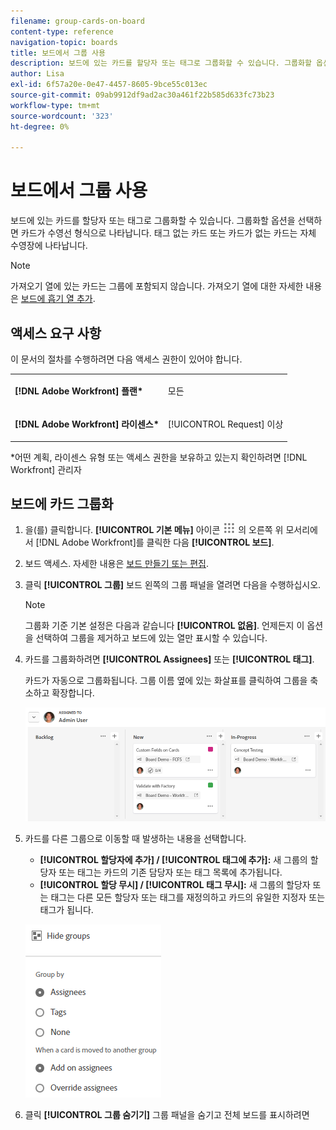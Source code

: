 ```yaml
---
filename: group-cards-on-board
content-type: reference
navigation-topic: boards
title: 보드에서 그룹 사용
description: 보드에 있는 카드를 할당자 또는 태그로 그룹화할 수 있습니다. 그룹화할 옵션을 선택하면 카드가 수영선 형식으로 나타납니다.
author: Lisa
exl-id: 6f57a20e-0e47-4457-8605-9bce55c013ec
source-git-commit: 09ab9912df9ad2ac30a461f22b585d633fc73b23
workflow-type: tm+mt
source-wordcount: '323'
ht-degree: 0%

---
```


# 보드에서 그룹 사용

보드에 있는 카드를 할당자 또는 태그로 그룹화할 수 있습니다. 그룹화할 옵션을 선택하면 카드가 수영선 형식으로 나타납니다. 태그 없는 카드 또는 카드가 없는 카드는 자체 수영장에 나타납니다.

>[!NOTE]
>
>가져오기 열에 있는 카드는 그룹에 포함되지 않습니다. 가져오기 열에 대한 자세한 내용은 [보드에 흡기 열 추가](/help/quicksilver/agile/use-boards-agile-planning-tools/add-intake-column-to-board.md).

## 액세스 요구 사항

이 문서의 절차를 수행하려면 다음 액세스 권한이 있어야 합니다.

<table style="table-layout:auto"> 
 <col> 
 </col> 
 <col> 
 </col> 
 <tbody> 
  <tr> 
   <td role="rowheader"><strong>[!DNL Adobe Workfront] 플랜*</strong></td> 
   <td> <p>모든</p> </td> 
  </tr> 
  <tr> 
   <td role="rowheader"><strong>[!DNL Adobe Workfront] 라이센스*</strong></td> 
   <td> <p>[!UICONTROL Request] 이상</p> </td> 
  </tr> 
 </tbody> 
</table>

&#42;어떤 계획, 라이센스 유형 또는 액세스 권한을 보유하고 있는지 확인하려면 [!DNL Workfront] 관리자

## 보드에 카드 그룹화

1. 을(를) 클릭합니다. **[!UICONTROL 기본 메뉴]** 아이콘 ![기본 메뉴](assets/main-menu-icon.png) 의 오른쪽 위 모서리에서 [!DNL Adobe Workfront]를 클릭한 다음 **[!UICONTROL 보드]**.
1. 보드 액세스. 자세한 내용은 [보드 만들기 또는 편집](../../agile/get-started-with-boards/create-edit-board.md).
1. 클릭 **[!UICONTROL 그룹]** 보드 왼쪽의 그룹 패널을 열려면 다음을 수행하십시오.

   >[!NOTE]
   >
   >그룹화 기준 기본 설정은 다음과 같습니다 **[!UICONTROL 없음]**. 언제든지 이 옵션을 선택하여 그룹을 제거하고 보드에 있는 열만 표시할 수 있습니다.

1. 카드를 그룹화하려면 **[!UICONTROL Assignees]** 또는 **[!UICONTROL 태그]**.

   카드가 자동으로 그룹화됩니다. 그룹 이름 옆에 있는 화살표를 클릭하여 그룹을 축소하고 확장합니다.

   ![보드에 그룹화된 카드](assets/group-by-assignee.png)

1. 카드를 다른 그룹으로 이동할 때 발생하는 내용을 선택합니다.

   * **[!UICONTROL 할당자에 추가] / [!UICONTROL 태그에 추가]:** 새 그룹의 할당자 또는 태그는 카드의 기존 담당자 또는 태그 목록에 추가됩니다.
   * **[!UICONTROL 할당 무시] / [!UICONTROL 태그 무시]:** 새 그룹의 할당자 또는 태그는 다른 모든 할당자 또는 태그를 재정의하고 카드의 유일한 지정자 또는 태그가 됩니다.

   ![[!UICONTROL 옵션별 그룹화]](assets/group-by-rail.png)

1. 클릭 **[!UICONTROL 그룹 숨기기]** 그룹 패널을 숨기고 전체 보드를 표시하려면
